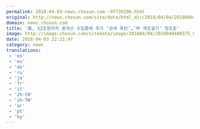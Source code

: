 ```yaml
---
permalink: 2018-04-03-news.chosun.com--97739306.html
original: http://news.chosun.com/site/data/html_dir/2018/04/04/2018040400387.html
domain: news.chosun.com
title: '美, 52조원어치 중국산 수입품에 추가 ‘관세 폭탄’…‘中 제조굴기’ 정조준'
image: http://image.chosun.com/sitedata/image/201804/04/2018040400375_0.jpg
date: 2018-04-03 22:21:47
category: news
translations: 
 - 'en'
 - 'es'
 - 'de'
 - 'ru'
 - 'ja'
 - 'fr'
 - 'it'
 - 'zh-CN'
 - 'zh-TW'
 - 'ar'
 - 'pt'
 - 'hy'
---
```


